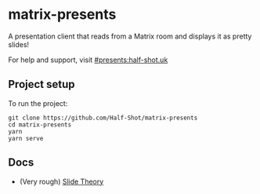 # matrix-presents

A presentation client that reads from a Matrix room and displays it as pretty slides!

For help and support, visit [#presents:half-shot.uk](https://matrix.to/#/#presents:half-shot.uk)

## Project setup

To run the project:

```
git clone https://github.com/Half-Shot/matrix-presents
cd matrix-presents
yarn
yarn serve
```

## Docs

- (Very rough) [Slide Theory](docs/slide-theory.md)